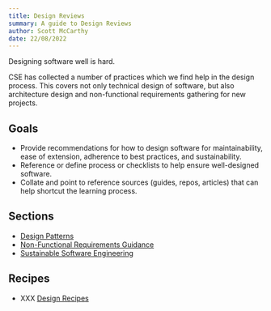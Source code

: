 ```yaml
---
title: Design Reviews
summary: A guide to Design Reviews
author: Scott McCarthy
date: 22/08/2022
---
```


Designing software well is hard.

CSE has collected a number of practices which we find help in the design process.
This covers not only technical design of software, but also architecture design and non-functional requirements gathering for new projects.

## Goals

- Provide recommendations for how to design software for maintainability, ease of extension, adherence to best practices, and sustainability.
- Reference or define process or checklists to help ensure well-designed software.
- Collate and point to reference sources (guides, repos, articles) that can help shortcut the learning process.

## Sections

- [Design Patterns](design-reviews/design-patterns.md)
- [Non-Functional Requirements Guidance](design-reviews/non-functional.md)
- [Sustainable Software Engineering](design-reviews/sustainability.md)

## Recipes

- XXX [Design Recipes](design-reviews/recipes/README.md)
